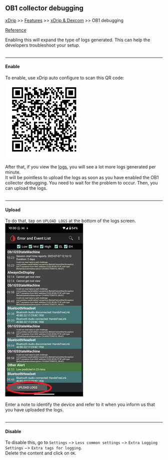 ## OB1 collector debugging
[xDrip](../../README.md) >> [Features](../Features_page.md) >> [xDrip & Dexcom](../Dexcom_page.md) >> OB1 debugging  
  
[Reference](https://github.com/NightscoutFoundation/xDrip/wiki/Enabling-Debugging-for-OB1-collector)  
  
Enabling this will expand the type of logs generated.  This can help the developers troubleshoot your setup.  
<br/>  
  
---  

#### **Enable**  
To enable, use xDrip auto configure to scan this QR code:  
![](./images/OB1Debug.png)  
  
After that, if you view the [logs](../Logs.md), you will see a lot more logs generated per minute.  
It will be pointless to upload the logs as soon as you have enabled the OB1 collector debugging.  You need to wait for the problem to occur.  Then, you can upload the logs.  
<br/>  

---  

#### **Upload**  
To do that, tap on `UPLOAD LOGS` at the bottom of the logs screen.  
![](./images/UploadLogs.png)  

Enter a note to identify the device and refer to it when you inform us that you have uploaded the logs.  
<br/>  

---  

#### **Disable**  
To disable this, go to `Settings` &#8722;> `Less common settings` &#8722;> `Extra Logging Settings` &#8722;> `Extra tags for logging`.  
Delete the content and click on `OK`.  
  
  

